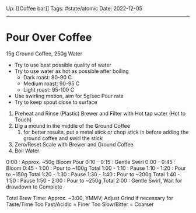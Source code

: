 Up: [[Coffee bar]]
Tags: #state/atomic 
Date: 2022-12-05
___
# Pour Over Coffee

15g Ground Coffee, 250g Water

- Try to use best possible quality of water
- Try to use water as hot as possible after boiling
	- Dark roast: 80-90 C
	- Medium roast: 90-95 C
	- Light roast: 95-100 C
- Use swirling motion, aim for 5g/sec Pour rate
- Try to keep spout close to surface

1. Preheat and Rinse (Plastic) Brewer and Filter with Hot tap water (Hot to Touch)
2. Dig a mound in the middle of the Ground Coffee
	1. for better results, put a metal stick or chop stick in before adding the ground coffee and swirl the stick 
3. Zero/Reset Scale with Brewer and Ground Coffee
4. Boil Water

0:00 : Approx. ~50g Bloom Pour
0:10 - 0:15 : Gentle Swirl
0:00 - 0:45 : Bloom
0:45 - 1:00 : Pour to ~100g Total
1:00 - 1:10 : Pause
1:10 - 1:20 : Pour to ~150g Total
1:20 - 1:30 : Pause
1:30 - 1:40 : Pour to ~200g Total
1:40 - 1:50 : Pause
1:50 - 2:00 : Pour to ~250g Total
2:00 : Gentle Swirl, Wait for drawdown to Complete

Total Brew Time: Approx. ~3:00, YMMV; Adjust Grind if necessary for Taste/Time
Too Fast/Acidic = Finer
Too Slow/Bitter = Coarser


